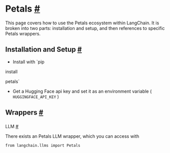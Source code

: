 


 Petals
 [#](#petals "Permalink to this headline")
===================================================



 This page covers how to use the Petals ecosystem within LangChain.
It is broken into two parts: installation and setup, and then references to specific Petals wrappers.
 




 Installation and Setup
 [#](#installation-and-setup "Permalink to this headline")
-----------------------------------------------------------------------------------


* Install with
 `pip
 

 install
 

 petals`
* Get a Hugging Face api key and set it as an environment variable (
 `HUGGINGFACE_API_KEY`
 )





 Wrappers
 [#](#wrappers "Permalink to this headline")
-------------------------------------------------------



### 
 LLM
 [#](#llm "Permalink to this headline")



 There exists an Petals LLM wrapper, which you can access with
 





```
from langchain.llms import Petals

```







